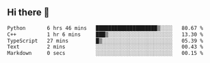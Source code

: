 ## Hi there 👋

 <!--START_SECTION:waka-->

```txt
Python       6 hrs 46 mins   ████████████████████▒░░░░   80.67 %
C++          1 hr 6 mins     ███▒░░░░░░░░░░░░░░░░░░░░░   13.30 %
TypeScript   27 mins         █▒░░░░░░░░░░░░░░░░░░░░░░░   05.39 %
Text         2 mins          ░░░░░░░░░░░░░░░░░░░░░░░░░   00.43 %
Markdown     0 secs          ░░░░░░░░░░░░░░░░░░░░░░░░░   00.15 %
```

<!--END_SECTION:waka-->

<!--
**ValentinRapp/ValentinRapp** is a ✨ _special_ ✨ repository because its `README.md` (this file) appears on your GitHub profile.

Here are some ideas to get you started:

- 🔭 I’m currently working on ...
- 🌱 I’m currently learning ...
- 👯 I’m looking to collaborate on ...
- 🤔 I’m looking for help with ...
- 💬 Ask me about ...
- 📫 How to reach me: ...
- 😄 Pronouns: ...
- ⚡ Fun fact: ...
-->
